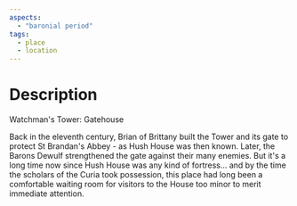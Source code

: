 ```yaml
---
aspects:
  - "baronial period"
tags:
  - place
  - location
---
```

# Description
Watchman's Tower: Gatehouse

Back in the eleventh century, Brian of Brittany built the Tower and its gate to protect St Brandan's Abbey - as Hush House was then known. Later, the Barons Dewulf strengthened the gate against their many enemies. But it's a long time now since Hush House was any kind of fortress... and by the time the scholars of the Curia took possession, this place had long been a comfortable waiting room for visitors to the House too minor to merit immediate attention.